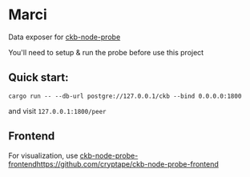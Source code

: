 # Marci

Data exposer for [ckb-node-probe](https://github.com/cryptape/ckb-node-probe)

You'll need to setup & run the probe before use this project

## Quick start:

`cargo run -- --db-url postgre://127.0.0.1/ckb --bind 0.0.0.0:1800`

and visit `127.0.0.1:1800/peer`

## Frontend

For visualization, use [ckb-node-probe-frontend](https://github.com/cryptape/ckb-node-probe-frontend)https://github.com/cryptape/ckb-node-probe-frontend
